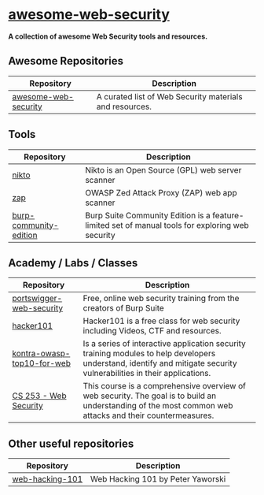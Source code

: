 # [awesome-web-security](https://github.com/arainho/awesome-web-security)

**A collection of awesome Web Security tools and resources.**

## Awesome Repositories

Repository | Description
---- | ----
[awesome-web-security](https://github.com/qazbnm456/awesome-web-security)| A curated list of Web Security materials and resources. 

## Tools
Repository | Description
---- | ----
[nikto](https://tools.kali.org/information-gathering/nikto)| Nikto is an Open Source (GPL) web server scanner
[zap](https://www.zaproxy.org) | OWASP Zed Attack Proxy (ZAP) web app scanner
[burp-community-edition](https://portswigger.net/burp/communitydownload) | Burp Suite Community Edition is a feature-limited set of manual tools for exploring web security


## Academy / Labs / Classes
Repository | Description
---- | ----
[portswigger-web-security](https://portswigger.net/web-security) | Free, online web security training from the creators of Burp Suite |
[hacker101](https://www.hacker101.com/) | Hacker101 is a free class for web security including Videos, CTF and resources. |
[kontra-owasp-top10-for-web](https://application.security/free/owasp-top-10-API) | Is a series of interactive application security training modules to help developers understand, identify and mitigate security vulnerabilities in their applications. |
| [CS 253 - Web Security](https://web.stanford.edu/class/cs253/) | This course is a comprehensive overview of web security. The goal is to build an understanding of the most common web attacks and their countermeasures. |

## Other useful repositories
Repository | Description
---- | ----
[web-hacking-101](https://leanpub.com/web-hacking-101/read) | Web Hacking 101 by Peter Yaworski


